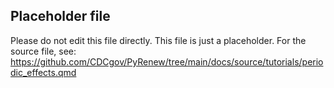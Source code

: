 ## Placeholder file
 Please do not edit this file directly.
 This file is just a placeholder.
 For the source file, see:
 https://github.com/CDCgov/PyRenew/tree/main/docs/source/tutorials/periodic_effects.qmd
